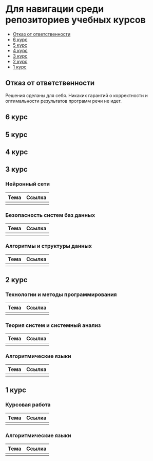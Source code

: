 <h1>Для навигации среди репозиториев учебных курсов</h1>

* [Отказ от ответственности](#отказ-от-ответственности)
* [6 курс](#6-курс)
* [5 курс](#5-курс)
* [4 курс](#4-курс)
* [3 курс](#3-курс)
* [2 курс](#2-курс)
* [1 курс](#1-курс)



## Отказ от ответственности

Решения сделаны для себя. Никаких гарантий о корректности и оптимальности результатов
программ речи не идет.

## 6 курс
## 5 курс
## 4 курс
## 3 курс
<h3> Нейронный сети </h3>

| Тема |       Ссылка       |
|------|:------------------:|
|      |                    |

<h3> Безопасность систем баз данных </h3>

| Тема |       Ссылка       |
|------|:------------------:|
|      |                    |

<h3> Алгоритмы и структуры данных</h3>

| Тема |       Ссылка       |
|------|:------------------:|
|      |                    |

## 2 курс
<h3> Технологии и методы программирования </h3>

| Тема |       Ссылка       |
|------|:------------------:|
|      |                    |


<h3> Теория систем и системный анализ </h3>

| Тема |       Ссылка       |
|------|:------------------:|
|      |                    |

<h3> Алгоритмические языки </h3>

| Тема |       Ссылка       |
|------|:------------------:|
|      |                    |

## 1 курс

<h3> Курсовая работа </h3>

| Тема |       Ссылка       |
|------|:------------------:|
|      |                    |

<h3> Алгоритмические языки </h3>

| Тема |       Ссылка       |
|------|:------------------:|
|      |                    |